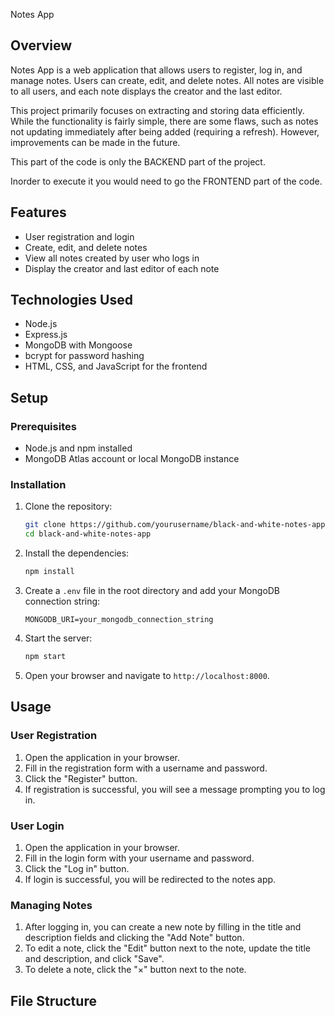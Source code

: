 Notes App

## Overview

Notes App is a web application that allows users to register, log in, and manage notes. Users can create, edit, and delete notes. All notes are visible to all users, and each note displays the creator and the last editor.

This project primarily focuses on extracting and storing data efficiently. While the functionality is fairly simple, there are some flaws, such as notes not updating immediately after being added (requiring a refresh). However, improvements can be made in the future.

This part of the code is only the BACKEND part of the project.

Inorder to execute it you would need to go the FRONTEND part of the code.

## Features

- User registration and login
- Create, edit, and delete notes
- View all notes created by user who logs in
- Display the creator and last editor of each note

## Technologies Used

- Node.js
- Express.js
- MongoDB with Mongoose
- bcrypt for password hashing
- HTML, CSS, and JavaScript for the frontend

## Setup

### Prerequisites

- Node.js and npm installed
- MongoDB Atlas account or local MongoDB instance

### Installation

1. Clone the repository:
    ```sh
    git clone https://github.com/yourusername/black-and-white-notes-app.git
    cd black-and-white-notes-app
    ```

2. Install the dependencies:
    ```sh
    npm install
    ```

3. Create a `.env` file in the root directory and add your MongoDB connection string:
    ```env
    MONGODB_URI=your_mongodb_connection_string
    ```

4. Start the server:
    ```sh
    npm start
    ```

5. Open your browser and navigate to `http://localhost:8000`.

## Usage

### User Registration

1. Open the application in your browser.
2. Fill in the registration form with a username and password.
3. Click the "Register" button.
4. If registration is successful, you will see a message prompting you to log in.

### User Login

1. Open the application in your browser.
2. Fill in the login form with your username and password.
3. Click the "Log in" button.
4. If login is successful, you will be redirected to the notes app.

### Managing Notes

1. After logging in, you can create a new note by filling in the title and description fields and clicking the "Add Note" button.
2. To edit a note, click the "Edit" button next to the note, update the title and description, and click "Save".
3. To delete a note, click the "×" button next to the note.

## File Structure



